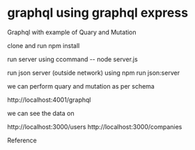 # graphql using graphql express


 Graphql with example of  Quary and Mutation
 
  clone and  run npm install
  
  run server  using ccommand -- node server.js
  
  run json server (outside network) using npm run json:server
  
  
   we can perform  quary and  mutation as per schema
   
   http://localhost:4001/graphql
   
   
   we can see the data on 
   
   http://localhost:3000/users
   http://localhost:3000/companies
  
  
  Reference 
